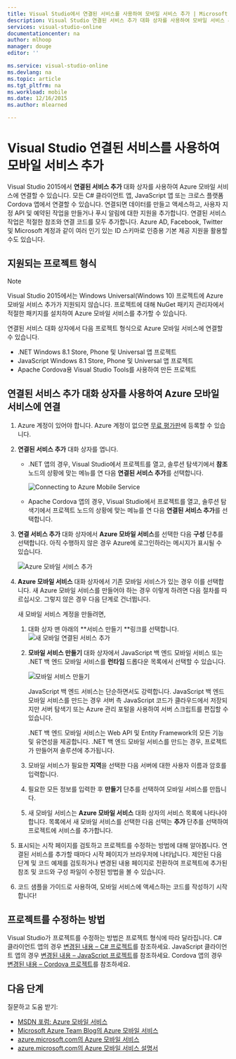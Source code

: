 ```yaml
---
title: Visual Studio에서 연결된 서비스를 사용하여 모바일 서비스 추가 | Microsoft Docs
description: Visual Studio 연결된 서비스 추가 대화 상자를 사용하여 모바일 서비스 추가
services: visual-studio-online
documentationcenter: na
author: mlhoop
manager: douge
editor: ''

ms.service: visual-studio-online
ms.devlang: na
ms.topic: article
ms.tgt_pltfrm: na
ms.workload: mobile
ms.date: 12/16/2015
ms.author: mlearned

---
```

# Visual Studio 연결된 서비스를 사용하여 모바일 서비스 추가
Visual Studio 2015에서 **연결된 서비스 추가** 대화 상자를 사용하여 Azure 모바일 서비스에 연결할 수 있습니다. 모든 C# 클라이언트 앱, JavaScript 앱 또는 크로스 플랫폼 Cordova 앱에서 연결할 수 있습니다. 연결되면 데이터를 만들고 액세스하고, 사용자 지정 API 및 예약된 작업을 만들거나 푸시 알림에 대한 지원을 추가합니다. 연결된 서비스 작업은 적절한 참조와 연결 코드를 모두 추가합니다. Azure AD, Facebook, Twitter 및 Microsoft 계정과 같이 여러 인기 있는 ID 스키마로 인증용 기본 제공 지원을 활용할 수도 있습니다.

## 지원되는 프로젝트 형식
> [!NOTE]
> Visual Studio 2015에서는 Windows Universal(Windows 10) 프로젝트에 Azure 모바일 서비스 추가가 지원되지 않습니다. 프로젝트에 대해 NuGet 패키지 관리자에서 적절한 패키지를 설치하여 Azure 모바일 서비스를 추가할 수 있습니다.
> 
> 

연결된 서비스 대화 상자에서 다음 프로젝트 형식으로 Azure 모바일 서비스에 연결할 수 있습니다.

* .NET Windows 8.1 Store, Phone 및 Universal 앱 프로젝트
* JavaScript Windows 8.1 Store, Phone 및 Universal 앱 프로젝트
* Apache Cordova용 Visual Studio Tools를 사용하여 만든 프로젝트

## 연결된 서비스 추가 대화 상자를 사용하여 Azure 모바일 서비스에 연결
1. Azure 계정이 있어야 합니다. Azure 계정이 없으면 [무료 평가판](http://go.microsoft.com/fwlink/?LinkId=518146)에 등록할 수 있습니다.
2. **연결된 서비스 추가** 대화 상자를 엽니다.
   
   * .NET 앱의 경우, Visual Studio에서 프로젝트를 열고, 솔루션 탐색기에서 **참조** 노드의 상황에 맞는 메뉴를 연 다음 **연결된 서비스 추가**를 선택합니다.
     
        ![Connecting to Azure Mobile Service](./media/vs-azure-tools-connected-services-add-mobile-services/IC797635.png)
   * Apache Cordova 앱의 경우, Visual Studio에서 프로젝트를 열고, 솔루션 탐색기에서 프로젝트 노드의 상황에 맞는 메뉴를 연 다음 **연결된 서비스 추가**를 선택합니다.
3. **연결 서비스 추가** 대화 상자에서 **Azure 모바일 서비스**를 선택한 다음 **구성** 단추를 선택합니다. 아직 수행하지 않은 경우 Azure에 로그인하라는 메시지가 표시될 수 있습니다.
   
    ![Azure 모바일 서비스 추가](./media/vs-azure-tools-connected-services-add-mobile-services/IC797636.png)
4. **Azure 모바일 서비스** 대화 상자에서 기존 모바일 서비스가 있는 경우 이를 선택합니다. 새 Azure 모바일 서비스를 만들어야 하는 경우 이렇게 하려면 다음 절차를 따르십시오. 그렇지 않은 경우 다음 단계로 건너뜁니다.
   
    새 모바일 서비스 계정을 만들려면,
   
   1. 대화 상자 맨 아래의 **서비스 만들기 **링크를 선택합니다.
       ![새 모바일 연결된 서비스 추가](./media/vs-azure-tools-connected-services-add-mobile-services/IC797637.png)
   2. **모바일 서비스 만들기** 대화 상자에서 JavaScript 백 엔드 모바일 서비스 또는 .NET 백 엔드 모바일 서비스를 **런타임** 드롭다운 목록에서 선택할 수 있습니다. 
      
       ![모바일 서비스 만들기](./media/vs-azure-tools-connected-services-add-mobile-services/IC797638.png)
      
       JavaScript 백 엔드 서비스는 단순하면서도 강력합니다. JavaScript 백 엔드 모바일 서비스를 만드는 경우 서버 측 JavaScript 코드가 클라우드에서 저장되지만 서버 탐색기 또는 Azure 관리 포털을 사용하여 서버 스크립트를 편집할 수 있습니다.
      
       .NET 백 엔드 모바일 서비스는 Web API 및 Entity Framework의 모든 기능 및 유연성을 제공합니다. .NET 백 엔드 모바일 서비스를 만드는 경우, 프로젝트가 만들어져 솔루션에 추가됩니다.
   3. 모바일 서비스가 필요한 **지역**을 선택한 다음 서버에 대한 사용자 이름과 암호를 입력합니다.
   4. 필요한 모든 정보를 입력한 후 **만들기** 단추를 선택하여 모바일 서비스를 만듭니다.
   5. 새 모바일 서비스는 **Azure 모바일 서비스** 대화 상자의 서비스 목록에 나타나야 합니다. 목록에서 새 모바일 서비스를 선택한 다음 선택는 **추가** 단추를 선택하여 프로젝트에 서비스를 추가합니다.
5. 표시되는 시작 페이지를 검토하고 프로젝트를 수정하는 방법에 대해 알아봅니다. 연결된 서비스를 추가할 때마다 시작 페이지가 브라우저에 나타납니다. 제안된 다음 단계 및 코드 예제를 검토하거나 변경된 내용 페이지로 전환하여 프로젝트에 추가된 참조 및 코드와 구성 파일이 수정된 방법을 볼 수 있습니다.
6. 코드 샘플을 가이드로 사용하여, 모바일 서비스에 액세스하는 코드를 작성하기 시작합니다!

## 프로젝트를 수정하는 방법
Visual Studio가 프로젝트를 수정하는 방법은 프로젝트 형식에 따라 달라집니다. C# 클라이언트 앱의 경우 [변경된 내용 – C# 프로젝트](http://go.microsoft.com/fwlink/p/?LinkId=513119)를 참조하세요. JavaScript 클라이언트 앱의 경우 [변경된 내용 – JavaScript 프로젝트](http://go.microsoft.com/fwlink/p/?LinkId=513120)를 참조하세요. Cordova 앱의 경우 [변경된 내용 – Cordova 프로젝트](http://go.microsoft.com/fwlink/p/?LinkId=513116)를 참조하세요.

## 다음 단계
질문하고 도움 받기:

* [MSDN 포럼: Azure 모바일 서비스](https://social.msdn.microsoft.com/forums/azure/home?forum=azuremobile)
* [Microsoft Azure Team Blog의 Azure 모바일 서비스](https://azure.microsoft.com/blog/topics/mobile/)
* [azure.microsoft.com의 Azure 모바일 서비스](https://azure.microsoft.com/services/mobile-services/)
* [azure.microsoft.com의 Azure 모바일 서비스 설명서](https://azure.microsoft.com/documentation/services/mobile-services/)

<!---HONumber=AcomDC_0128_2016-->